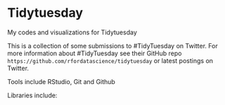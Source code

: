# Tidytuesday

My codes and visualizations for Tidytuesday 

This is a collection of some submissions to #TidyTuesday on Twitter. For more information about #TidyTuesday see their GitHub repo `https://github.com/rfordatascience/tidytuesday` or latest postings on Twitter.

Tools include RStudio, Git and Github

Libraries include:
